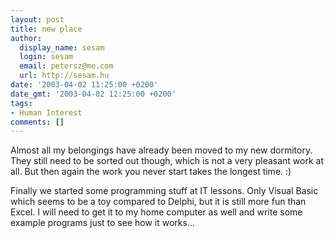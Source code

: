 ```yaml
---
layout: post
title: new place
author:
  display_name: sesam
  login: sesam
  email: petersz@me.com
  url: http://sesam.hu
date: '2003-04-02 11:25:00 +0200'
date_gmt: '2003-04-02 12:25:00 +0200'
tags:
- Human Interest
comments: []
---
```


Almost all my belongings have already been moved to my new dormitory. They still need to be sorted out though, which is not a very pleasant work at all. But then again the work you never start takes the longest time. :)

Finally we started some programming stuff at IT lessons. Only Visual Basic which seems to be a toy compared to Delphi, but it is still more fun than Excel. I will need to get it to my home computer as well and write some example programs just to see how it works...
